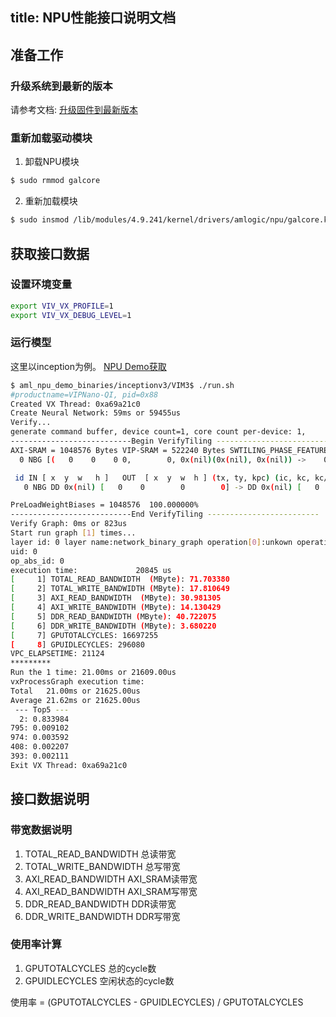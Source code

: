 title: NPU性能接口说明文档
---

## 准备工作

### 升级系统到最新的版本

请参考文档: [升级固件到最新版本](/zh-cn/vim3/UpgradeSystem)

### 重新加载驱动模块

1. 卸载NPU模块

```sh
$ sudo rmmod galcore
```

2. 重新加载模块

```sh
$ sudo insmod /lib/modules/4.9.241/kernel/drivers/amlogic/npu/galcore.ko gpuProfiler=1 showArgs=1
```

## 获取接口数据

### 设置环境变量

```sh
export VIV_VX_PROFILE=1
export VIV_VX_DEBUG_LEVEL=1
```
### 运行模型

这里以inception为例。 [NPU Demo获取](/zh-cn/vim3/HowToRunNPUDemo.html)

```sh
$ aml_npu_demo_binaries/inceptionv3/VIM3$ ./run.sh
#productname=VIPNano-QI, pid=0x88
Created VX Thread: 0xa69a21c0
Create Neural Network: 59ms or 59455us
Verify...
generate command buffer, device count=1, core count per-device: 1,
---------------------------Begin VerifyTiling -------------------------
AXI-SRAM = 1048576 Bytes VIP-SRAM = 522240 Bytes SWTILING_PHASE_FEATURES[1, 1, 0]
  0 NBG [(   0    0    0 0,        0, 0x(nil)(0x(nil), 0x(nil)) ->    0    0    0 0,        0, 0x(nil)(0x(nil), 0x(nil))) k(0 0    0,        0) pad(0 0) pool(0 0, 0 0)]

 id IN [ x  y  w   h ]   OUT  [ x  y  w  h ] (tx, ty, kpc) (ic, kc, kc/ks, ks/eks, kernel_type)
   0 NBG DD 0x(nil) [   0    0        0        0] -> DD 0x(nil) [   0    0        0        0] (  0,   0,   0) (       0,        0, 0.000000%, 0.000000%, NONE)

PreLoadWeightBiases = 1048576  100.000000%
---------------------------End VerifyTiling -------------------------
Verify Graph: 0ms or 823us
Start run graph [1] times...
layer id: 0 layer name:network_binary_graph operation[0]:unkown operation type target:unkown operation target.
uid: 0
op_abs_id: 0
execution time:             20845 us
[     1] TOTAL_READ_BANDWIDTH  (MByte): 71.703380
[     2] TOTAL_WRITE_BANDWIDTH (MByte): 17.810649
[     3] AXI_READ_BANDWIDTH  (MByte): 30.981305
[     4] AXI_WRITE_BANDWIDTH (MByte): 14.130429
[     5] DDR_READ_BANDWIDTH (MByte): 40.722075
[     6] DDR_WRITE_BANDWIDTH (MByte): 3.680220
[     7] GPUTOTALCYCLES: 16697255
[     8] GPUIDLECYCLES: 296080
VPC_ELAPSETIME: 21124
*********
Run the 1 time: 21.00ms or 21609.00us
vxProcessGraph execution time:
Total   21.00ms or 21625.00us
Average 21.62ms or 21625.00us
 --- Top5 ---
  2: 0.833984
795: 0.009102
974: 0.003592
408: 0.002207
393: 0.002111
Exit VX Thread: 0xa69a21c0
```
## 接口数据说明

### 带宽数据说明

1. TOTAL_READ_BANDWIDTH 总读带宽
2. TOTAL_WRITE_BANDWIDTH 总写带宽
3. AXI_READ_BANDWIDTH AXI_SRAM读带宽
4. AXI_READ_BANDWIDTH AXI_SRAM写带宽
5. DDR_READ_BANDWIDTH DDR读带宽
6. DDR_WRITE_BANDWIDTH DDR写带宽

### 使用率计算

1. GPUTOTALCYCLES 总的cycle数
2. GPUIDLECYCLES 空闲状态的cycle数

使用率 = (GPUTOTALCYCLES - GPUIDLECYCLES) / GPUTOTALCYCLES

